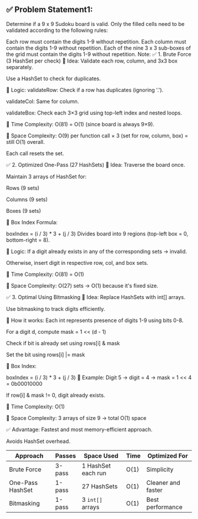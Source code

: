 ## ✅ Problem Statement1:
Determine if a 9 x 9 Sudoku board is valid. Only the filled cells need to be validated according to the following rules:

Each row must contain the digits 1-9 without repetition.
Each column must contain the digits 1-9 without repetition.
Each of the nine 3 x 3 sub-boxes of the grid must contain the digits 1-9 without repetition.
Note:
✅ 1. Brute Force (3 HashSet per check)
🔸 Idea:
Validate each row, column, and 3x3 box separately.

Use a HashSet<Character> to check for duplicates.

🔸 Logic:
validateRow: Check if a row has duplicates (ignoring '.').

validateCol: Same for column.

validateBox: Check each 3×3 grid using top-left index and nested loops.

🔸 Time Complexity:
O(81) = O(1) (since board is always 9×9).

🔸 Space Complexity:
O(9) per function call × 3 (set for row, column, box) = still O(1) overall.

Each call resets the set.

✅ 2. Optimized One-Pass (27 HashSets)
🔸 Idea:
Traverse the board once.

Maintain 3 arrays of HashSet<Character> for:

Rows (9 sets)

Columns (9 sets)

Boxes (9 sets)

🔸 Box Index Formula:

boxIndex = (i / 3) * 3 + (j / 3)
Divides board into 9 regions (top-left box = 0, bottom-right = 8).

🔸 Logic:
If a digit already exists in any of the corresponding sets → invalid.

Otherwise, insert digit in respective row, col, and box sets.

🔸 Time Complexity:
O(81) = O(1)

🔸 Space Complexity:
O(27) sets → O(1) because it's fixed size.

✅ 3. Optimal Using Bitmasking
🔸 Idea:
Replace HashSets with int[] arrays.

Use bitmasking to track digits efficiently.

🔸 How it works:
Each int represents presence of digits 1-9 using bits 0-8.

For a digit d, compute mask = 1 << (d - 1)

Check if bit is already set using rows[i] & mask

Set the bit using rows[i] |= mask

🔸 Box Index:

boxIndex = (i / 3) * 3 + (j / 3)
🔸 Example:
Digit 5 → digit = 4 → mask = 1 << 4 = 0b00010000

If row[i] & mask != 0, digit already exists.

🔸 Time Complexity:
O(1)

🔸 Space Complexity:
3 arrays of size 9 → total O(1) space

✅ Advantage:
Fastest and most memory-efficient approach.

Avoids HashSet overhead.


| Approach         | Passes | Space Used         | Time | Optimized For      |
| ---------------- | ------ | ------------------ | ---- | ------------------ |
| Brute Force      | 3-pass | 1 HashSet each run | O(1) | Simplicity         |
| One-Pass HashSet | 1-pass | 27 HashSets        | O(1) | Cleaner and faster |
| Bitmasking       | 1-pass | 3 `int[]` arrays   | O(1) | Best performance   |

